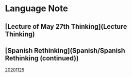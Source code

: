 # Language Note



## [Lecture of May 27th Thinking](Lecture Thinking)



## [Spanish Rethinking](Spanish/Spanish Rethinking (continued))



[20201125](Spanish/20201125.md)

